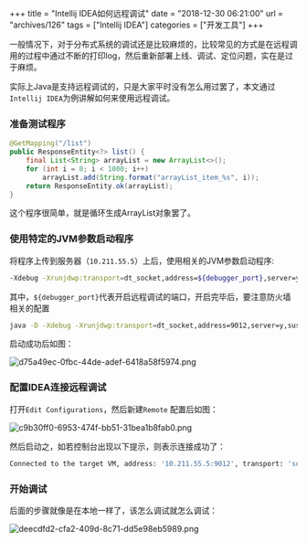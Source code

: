 +++
title = "Intellij IDEA如何远程调试"
date = "2018-12-30 06:21:00"
url = "archives/126"
tags = ["Intellij IDEA"]
categories = ["开发工具"]
+++

一般情况下，对于分布式系统的调试还是比较麻烦的，比较常见的方式是在远程调用的过程中通过不断的打印log，然后重新部署上线、调试、定位问题，实在是过于麻烦。

实际上Java是支持远程调试的，只是大家平时没有怎么用过罢了，本文通过`Intellij IDEA`为例讲解如何来使用远程调试。

### 准备测试程序 ###

```java
@GetMapping("/list")
public ResponseEntity<?> list() {
    final List<String> arrayList = new ArrayList<>();
    for (int i = 0; i < 1000; i++)
        arrayList.add(String.format("arrayList_item_%s", i));
    return ResponseEntity.ok(arrayList);
}
```

这个程序很简单，就是循环生成ArrayList对象罢了。

### 使用特定的JVM参数启动程序 ###

将程序上传到服务器（`10.211.55.5`）上后，使用相关的JVM参数启动程序:

```bash
-Xdebug -Xrunjdwp:transport=dt_socket,address=${debugger_port},server=y,suspend=n
```

其中，`${debugger_port}`代表开启远程调试的端口，开启完毕后，要注意防火墙相关的配置

```bash
java -D -Xdebug -Xrunjdwp:transport=dt_socket,address=9012,server=y,suspend=n -jar springboot-test-0.0.1-SNAPSHOT.jar
```

启动成功后如图：

![d75a49ec-0fbc-44de-adef-6418a58f5974.png][]

### 配置IDEA连接远程调试 ###

打开`Edit Configurations`，然后新建`Remote` 配置后如图：

![c9b30ff0-6953-474f-bb51-31bea1b8fab0.png][]

然后启动之，如若控制台出现以下提示，则表示连接成功了：

```bash
Connected to the target VM, address: '10.211.55.5:9012', transport: 'socket'
```

### 开始调试 ###

后面的步骤就像是在本地一样了，该怎么调试就怎么调试：

![deecdfd2-cfa2-409d-8c71-dd5e98eb5989.png][]


[d75a49ec-0fbc-44de-adef-6418a58f5974.png]: https://wenzewoo-cdn.oss-cn-chengdu.aliyuncs.com/images/20181230/d75a49ec-0fbc-44de-adef-6418a58f5974.png?x-oss-process=image/auto-orient,1/interlace,1/quality,q_70/format,jpg
[c9b30ff0-6953-474f-bb51-31bea1b8fab0.png]: https://wenzewoo-cdn.oss-cn-chengdu.aliyuncs.com/images/20181230/c9b30ff0-6953-474f-bb51-31bea1b8fab0.png?x-oss-process=image/auto-orient,1/interlace,1/quality,q_70/format,jpg
[deecdfd2-cfa2-409d-8c71-dd5e98eb5989.png]: https://wenzewoo-cdn.oss-cn-chengdu.aliyuncs.com/images/20181230/deecdfd2-cfa2-409d-8c71-dd5e98eb5989.png?x-oss-process=image/auto-orient,1/interlace,1/quality,q_70/format,jpg